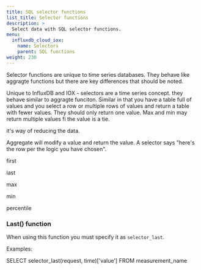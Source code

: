 ```yaml
---
title: SQL selector functions
list_title: Selector functions
description: >
  Select data with SQL selector functions.
menu:
  influxdb_cloud_iox:
    name: Selectors
    parent: SQL functions
weight: 230
---
```


Selector functions are unique to time series databases. They behave like aggragte functions but there are key differences that should be noted.


Unique to InfluxDB and IOX - selectors are a time series concept.  they behave similar to aggragte funciton.  Similar in that you have a table full of values and you select a row or multiple rows of values and return a table with fewer values. They should only return one value.  Max and min may return multiple values fi the value is a tie.


it's way of reducing the data. 

Aggregate will modify a value and return the value.  A selector says "here's the row per the logic you have chosen". 

first

last

max 

min

percentile


### Last() function

When using this function you must specify it as `selector_last`.


Examples:


SELECT
    selector_last(request, time)['value']
FROM 
    measurement_name